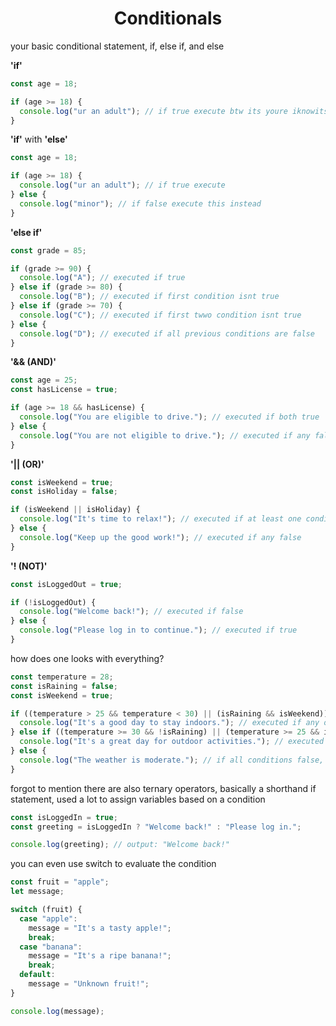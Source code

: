 <h1 align="center"> Conditionals </h1>

your basic conditional statement, if, else if, and else

**'if'**

```js
const age = 18;

if (age >= 18) {
  console.log("ur an adult"); // if true execute btw its youre iknowitsjustforfunny
}

```

**'if'** with **'else'**

```js
const age = 18;

if (age >= 18) {
  console.log("ur an adult"); // if true execute
} else {
  console.log("minor"); // if false execute this instead
}
```

**'else if'** 

```js
const grade = 85;

if (grade >= 90) {
  console.log("A"); // executed if true
} else if (grade >= 80) {
  console.log("B"); // executed if first condition isnt true
} else if (grade >= 70) {
  console.log("C"); // executed if first twwo condition isnt true
} else {
  console.log("D"); // executed if all previous conditions are false 
}
```

**'&& (AND)'**

```js
const age = 25;
const hasLicense = true;

if (age >= 18 && hasLicense) {
  console.log("You are eligible to drive."); // executed if both true
} else {
  console.log("You are not eligible to drive."); // executed if any false
}
```

**'|| (OR)'**

```js
const isWeekend = true;
const isHoliday = false;

if (isWeekend || isHoliday) {
  console.log("It's time to relax!"); // executed if at least one condition is true
} else {
  console.log("Keep up the good work!"); // executed if any false
}
```

**'! (NOT)'**

```js
const isLoggedOut = true;

if (!isLoggedOut) {
  console.log("Welcome back!"); // executed if false
} else {
  console.log("Please log in to continue."); // executed if true
}
```

how does one looks with everything?

```js
const temperature = 28;
const isRaining = false;
const isWeekend = true;

if ((temperature > 25 && temperature < 30) || (isRaining && isWeekend)) {
  console.log("It's a good day to stay indoors."); // executed if any of the conditions are true
} else if ((temperature >= 30 && !isRaining) || (temperature >= 25 && isWeekend)) {
  console.log("It's a great day for outdoor activities."); // executed if any of the conditions are true and the previous conditions are false
} else {
  console.log("The weather is moderate."); // if all conditions false, execute
}
```

forgot to mention there are also ternary operators, basically a shorthand if statement, used a lot to assign variables based on a condition

```js
const isLoggedIn = true;
const greeting = isLoggedIn ? "Welcome back!" : "Please log in.";

console.log(greeting); // output: "Welcome back!"
```

you can even use switch to evaluate the condition

```js
const fruit = "apple";
let message;

switch (fruit) {
  case "apple":
    message = "It's a tasty apple!";
    break;
  case "banana":
    message = "It's a ripe banana!";
    break;
  default:
    message = "Unknown fruit!";
}

console.log(message);
```
